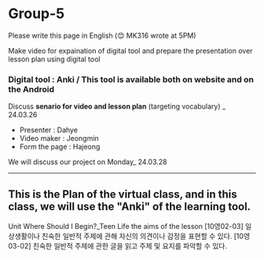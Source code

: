 # Group-5
Please write this page in English (😊 MK316 wrote at 5PM)

Make video for expaination of digital tool and prepare the presentation over lesson plan using digital tool

### Digital tool : **Anki** / This tool is available both on website and on the Android

Discuss **senario for video and lesson plan** (targeting vocabulary) _ 24.03.26

+ Presenter : Dahye
+ Video maker : Jeongmin
+ Form the page : Hajeong

We will discuss our project on Monday_ 24.03.28

------------------------------------------------
This is the Plan of the virtual class, and in this class, we will use the "Anki" of the learning tool.
------------------------------------------------

Unit
Where Should I Begin?_Teen Life
the aims of the lesson
[10영02-03] 일상생활이나 친숙한 일반적 주제에 관해 자신의 의견이나 감정을 표현할 수 있다. 
[10영03-02] 친숙한 일반적 주제에 관한 글을 읽고 주제 및 요지를 파악할 수 있다.

